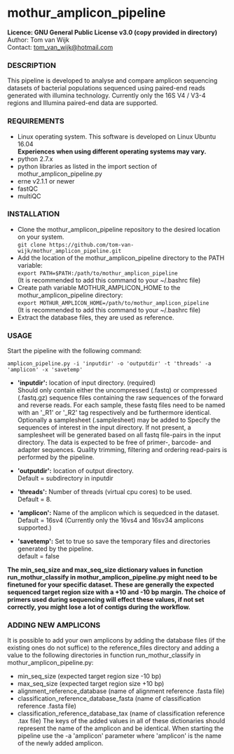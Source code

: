 # mothur_amplicon_pipeline

**Licence:	GNU General Public License v3.0 (copy provided in directory)**<br />
Author:		Tom van Wijk<br />
Contact:	tom_van_wijk@hotmail.com<br />

### DESCRIPTION

This pipeline is developed to analyse and compare amplicon sequencing
datasets of bacterial populations sequenced using paired-end reads
generated with illumina technology. Currently only the 16S V4 / V3-4 regions
and Illumina paired-end data are supported.<br />

### REQUIREMENTS

-	Linux operating system. This software is developed on Linux Ubuntu 16.04<br />
	**Experiences when using different operating systems may vary.**
-	python 2.7.x
-	python libraries as listed in the import section of mothur_amplicon_pipeline.py
-	erne v2.1.1 or newer
-	fastQC
-	multiQC


### INSTALLATION

-	Clone the mothur_amplicon_pipeline repository to the desired location on your system.<br />
	`git clone https://github.com/tom-van-wijk/mothur_amplicon_pipeline.git`
-	Add the location of the mothur_amplicon_pipeline directory to the PATH variable:<br />
	`export PATH=$PATH:/path/to/mothur_amplicon_pipeline`<br />
	(It is recommended to add this command to your ~/.bashrc file)
-	Create path variable MOTHUR_AMPLICON_HOME to the mothur_amplicon_pipeline directory:<br />
	`export MOTHUR_AMPLICON_HOME=/path/to/mothur_amplicon_pipeline`<br />
	(It is recommended to add this command to your ~/.bashrc file)
-	Extract the database files, they are used as reference.

### USAGE

Start the pipeline with the following command:

`amplicon_pipeline.py -i 'inputdir' -o 'outputdir' -t 'threads'
-a 'amplicon' -x 'savetemp'`

-	**'inputdir':**	location of input directory. (required)<br />
			Should only contain either the uncompressed (.fastq)
			or compressed (.fastq.gz) sequence files containing the
			raw sequences of the forward and reverse reads.
			For each sample, these fastq files need to be named with
			an '_R1' or '_R2' tag respectively and  be furthermore identical.
			Optionally a samplesheet (.samplesheet) may be added to
			Specify the sequences of interest in the input directory.
			If not present, a samplesheet will be generated based
			on all fastq file-pairs in the input directory.
			The data is expected to be free of primer-, barcode- and adapter sequences.
			Quality trimming, filtering and ordering read-pairs is performed by the pipeline.			

-	**'outputdir':**	location of output directory.<br />
			Default = subdirectory in inputdir

-	**'threads':**	Number of threads (virtual cpu cores) to be used.<br />
			Default = 8.

-	**'amplicon':**	Name of the amplicon which is sequedced in the dataset.<br />
			Default = 16sv4 (Currently only the 16vs4 and 16sv34 amplicons supported.)<br />

-	**'savetemp':**	Set to true so save the temporary files and
			directories generated by the pipeline.<br />
			default = false

**The min_seq_size and max_seq_size dictionary values in function run_mothur_classify
in mothur_amplicon_pipeline.py might need to be finetuned for your specific dataset.
These are generally the expected sequenced target region size with a +10 and -10 bp margin.
The choice of primers used during sequencing will effect these values, if not set correctly,
you might lose a lot of contigs during the workflow.**

### ADDING NEW AMPLICONS

It is possible to add your own amplicons by adding the database files (if the existing ones
do not suffice) to the reference_files directory and adding a value to the following directories
in function run_mothur_classify in mothur_amplicon_pipeline.py:
- min_seq_size (expected target region size -10 bp)
- max_seq_size (expected target region size +10 bp)
- alignment_reference_database (name of alignment reference .fasta file)
- classification_reference_database_fasta (name of classification reference .fasta file)
- classification_reference_database_tax (name of classification reference .tax file)
The keys of the added values in all of these dictionaries should represent the name of the amplicon
and be identical. When starting the pipeline use the -a 'amplicon' parameter where 'amplicon'
is the name of the newly added amplicon.
